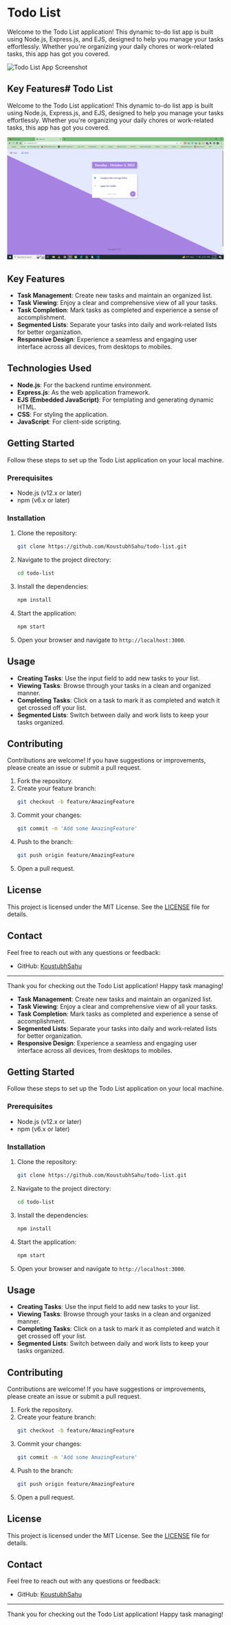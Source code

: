 # Todo List

Welcome to the Todo List application! This dynamic to-do list app is built using Node.js, Express.js, and EJS, designed to help you manage your tasks effortlessly. Whether you're organizing your daily chores or work-related tasks, this app has got you covered.

![Todo List App Screenshot](screenshot.png)

## Key Features# Todo List

Welcome to the Todo List application! This dynamic to-do list app is built using Node.js, Express.js, and EJS, designed to help you manage your tasks effortlessly. Whether you're organizing your daily chores or work-related tasks, this app has got you covered.

![Todo List App Screenshot](ss.png)

## Key Features

- **Task Management**: Create new tasks and maintain an organized list.
- **Task Viewing**: Enjoy a clear and comprehensive view of all your tasks.
- **Task Completion**: Mark tasks as completed and experience a sense of accomplishment.
- **Segmented Lists**: Separate your tasks into daily and work-related lists for better organization.
- **Responsive Design**: Experience a seamless and engaging user interface across all devices, from desktops to mobiles.

## Technologies Used

- **Node.js**: For the backend runtime environment.
- **Express.js**: As the web application framework.
- **EJS (Embedded JavaScript)**: For templating and generating dynamic HTML.
- **CSS**: For styling the application.
- **JavaScript**: For client-side scripting.

## Getting Started

Follow these steps to set up the Todo List application on your local machine.

### Prerequisites

- Node.js (v12.x or later)
- npm (v6.x or later)

### Installation

1. Clone the repository:
    ```bash
    git clone https://github.com/KoustubhSahu/todo-list.git
    ```
2. Navigate to the project directory:
    ```bash
    cd todo-list
    ```
3. Install the dependencies:
    ```bash
    npm install
    ```
4. Start the application:
    ```bash
    npm start
    ```
5. Open your browser and navigate to `http://localhost:3000`.

## Usage

- **Creating Tasks**: Use the input field to add new tasks to your list.
- **Viewing Tasks**: Browse through your tasks in a clean and organized manner.
- **Completing Tasks**: Click on a task to mark it as completed and watch it get crossed off your list.
- **Segmented Lists**: Switch between daily and work lists to keep your tasks organized.

## Contributing

Contributions are welcome! If you have suggestions or improvements, please create an issue or submit a pull request.

1. Fork the repository.
2. Create your feature branch:
    ```bash
    git checkout -b feature/AmazingFeature
    ```
3. Commit your changes:
    ```bash
    git commit -m 'Add some AmazingFeature'
    ```
4. Push to the branch:
    ```bash
    git push origin feature/AmazingFeature
    ```
5. Open a pull request.

## License

This project is licensed under the MIT License. See the [LICENSE](LICENSE) file for details.

## Contact

Feel free to reach out with any questions or feedback:
- GitHub: [KoustubhSahu](https://github.com/KoustubhSahu)

---

Thank you for checking out the Todo List application! Happy task managing!


- **Task Management**: Create new tasks and maintain an organized list.
- **Task Viewing**: Enjoy a clear and comprehensive view of all your tasks.
- **Task Completion**: Mark tasks as completed and experience a sense of accomplishment.
- **Segmented Lists**: Separate your tasks into daily and work-related lists for better organization.
- **Responsive Design**: Experience a seamless and engaging user interface across all devices, from desktops to mobiles.

## Getting Started

Follow these steps to set up the Todo List application on your local machine.

### Prerequisites

- Node.js (v12.x or later)
- npm (v6.x or later)

### Installation

1. Clone the repository:
    ```bash
    git clone https://github.com/KoustubhSahu/todo-list.git
    ```
2. Navigate to the project directory:
    ```bash
    cd todo-list
    ```
3. Install the dependencies:
    ```bash
    npm install
    ```
4. Start the application:
    ```bash
    npm start
    ```
5. Open your browser and navigate to `http://localhost:3000`.

## Usage

- **Creating Tasks**: Use the input field to add new tasks to your list.
- **Viewing Tasks**: Browse through your tasks in a clean and organized manner.
- **Completing Tasks**: Click on a task to mark it as completed and watch it get crossed off your list.
- **Segmented Lists**: Switch between daily and work lists to keep your tasks organized.

## Contributing

Contributions are welcome! If you have suggestions or improvements, please create an issue or submit a pull request.

1. Fork the repository.
2. Create your feature branch:
    ```bash
    git checkout -b feature/AmazingFeature
    ```
3. Commit your changes:
    ```bash
    git commit -m 'Add some AmazingFeature'
    ```
4. Push to the branch:
    ```bash
    git push origin feature/AmazingFeature
    ```
5. Open a pull request.

## License

This project is licensed under the MIT License. See the [LICENSE](LICENSE) file for details.

## Contact

Feel free to reach out with any questions or feedback:
- GitHub: [KoustubhSahu](https://github.com/KoustubhSahu)

---

Thank you for checking out the Todo List application! Happy task managing!

